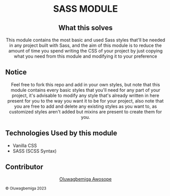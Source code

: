 <div align="center">
    <h1>SASS MODULE</h1>
</div>

<div align="center">
    <h2>What this solves</h2>
    <p>This module contains the most basic and used Sass styles that'll be needed in any project built with Sass, and the aim of this module is to reduce the amount of time you spend writing the CSS of your project by just copying what you need from this module and modifying it to your preference</p>
</div>

## Notice

<div align="center">
    <p>Feel free to fork this repo and add in your own styles, but note that this module contains every basic styles that you'll need for any part of your project, it's advisable to modify any style that's already written in here present for you to the way you want it to be for your project, also note that you are free to add and delete any existing styles as you want to, as customized styles aren't added but mixins are present to create them for you.</p>
</div>

## Technologies Used by this module

<ul>
    <li>Vanilla CSS</li>
    <li>SASS (SCSS Syntax)</li>
</ul>

## Contributor

<div align="center">
    <a href="https://github.com/JAILBREAK-101">Oluwagbemiga Awosope</a>
</div>

<small align="center">&copy; Oluwagbemiga 2023</small>

